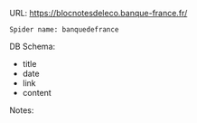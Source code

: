 URL: https://blocnotesdeleco.banque-france.fr/

    Spider name: banquedefrance

DB Schema:
- title
- date
- link
- content

Notes: